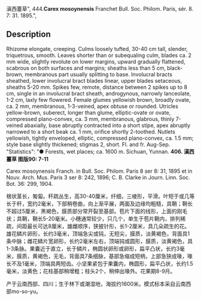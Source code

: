 滇西薹草",
444.**Carex mosoynensis** Franchet Bull. Soc. Philom. Paris, sér. 8. 7: 31. 1895.",

## Description
Rhizome elongate, creeping. Culms loosely tufted, 30-40 cm tall, slender, triquetrous, smooth. Leaves shorter than or subequaling culm, blades ca. 2 mm wide, slightly revolute on lower margins, upward gradually flattened, scabrous on both surfaces and margins; sheaths less than 5 cm, black-brown, membranous part usually splitting to base. Involucral bracts sheathed, lower involucral bract blades linear, upper blades setaceous, sheaths 5-20 mm. Spikes few, remote, distance between 2 spikes up to 8 cm, single in an involucral bract sheath, androgynous, narrowly lanceolate, 1-2 cm, laxly few flowered. Female glumes yellowish brown, broadly ovate, ca. 2 mm, membranous, 1-3-veined, apex obtuse or rounded. Utricles yellow-brown, suberect, longer than glume, elliptic-ovate or ovate, compressed plano-convex, ca. 3 mm, membranous, glabrous, thinly 7-veined abaxially, base abruptly contracted into a short stipe, apex abruptly narrowed to a short beak ca. 1 mm, orifice shortly 2-toothed. Nutlets yellowish, tightly enveloped, elliptic, compressed plano-convex, ca. 1.5 mm; style base slightly thickened; stigmas 2, short. Fl. and fr. Aug-Sep.
  "Statistics": "● Forests, wet places; ca. 1600 m. Sichuan, Yunnan.
**406. 滇西薹草 图版90: 7-11**

Carex mosoynensis Franch. in Bull. Soc. Philom. Paris 8 ser 8: 31, 1895 et in Nouv. Arch. Mus. Paris 3 ser 8: 242, 1896; C. B. Clarke in Journ. Linn. Soc. Bot. 36: 299, 1904.

根状茎长，匍匐。秆疏丛生，高30-40厘米，纤细，三棱形，平滑。叶短于或几等长于秆，宽约2毫米，下部稍卷曲，向上渐平展，两面及边缘均粗糙，具鞘；鞘长不超过5厘米，黑褐色，膜质部分常开裂至基部。苞片下面的线形，上面的刚毛状；具鞘，鞘长5-20毫米。小穗通常较少，只几个，单生于苞片鞘内，排列稀疏，间距最长可达8厘米，雄雌顺序，狭披针形，长1-2厘米，具几朵疏生的花。雄花鳞片卵形，长约3毫米，顶端急尖或钝，无短尖，膜质，淡黄褐色，背面具1条中脉；雌花鳞片宽卵形，长约2毫米左右，顶端钝或圆形，膜质，淡黄褐色，具1-3条脉。果囊近于直立，长于鳞片，椭圆状卵形或卵形，扁平凸状，长约3毫米，膜质，黄褐色，无毛，背面具7条细脉，基部急缩成短柄，上部急狭成喙，喙长不及1毫米，顶端具两短齿。小坚果紧包于果囊内，椭圆形，扁平凸状，长约1.5毫米，淡黄色；花柱基部稍增粗；柱头2个，稍伸出喙外。花果期8-9月。

产于云南西部、四川；生于林下或潮湿地，海拔约1600米。模式标本采自云南西部mo-so-yu。
